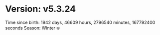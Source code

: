 # Version: v5.3.24
Time since birth: 1942 days, 46609 hours, 2796540 minutes, 167792400 seconds
Season: Winter ❄️
